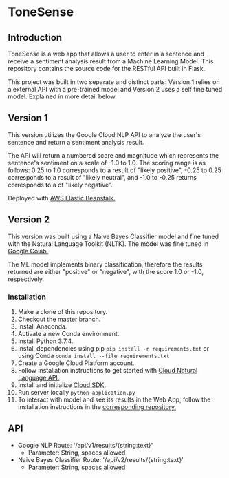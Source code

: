 # ToneSense

## Introduction
ToneSense is a web app that allows a user to enter in a sentence and receive a sentiment analysis result from a Machine Learning Model. This repository contains the source code for the RESTful API built in Flask.

This project was built in two separate and distinct parts: Version 1 relies on a external API with a pre-trained model and Version 2 uses a self fine tuned model. Explained in more detail below.

## Version 1
This version utilizes the Google Cloud NLP API to analyze the user's sentence and return a sentiment analysis result.  

The API will return a numbered score and magnitude which represents the sentence's sentiment on a scale of -1.0 to 1.0. The scoring range is as follows: 0.25 to 1.0 corresponds to a result of "likely positive", -0.25 to 0.25 corresponds to a result of "likely neutral", and -1.0 to -0.25 returns corresponds to a of "likely negative".

Deployed with [AWS Elastic Beanstalk.](http://backend-capstone2-dev.us-west-2.elasticbeanstalk.com/)

## Version 2
This version was built using a Naive Bayes Classifier model and fine tuned with the Natural Language Toolkit (NLTK). The model was fine tuned in [Google Colab.](https://colab.research.google.com/drive/1QttwHHLlbxLzFAl1jPFqZjAZ7xEnO-K6)

The ML model implements binary classification, therefore the results returned are either "positive" or "negative", with the score 1.0 or -1.0, respectively.

### Installation
1. Make a clone of this repository. 
2. Checkout the master branch.
3. Install Anaconda.
4. Activate a new Conda environment.
5. Install Python 3.7.4.
6. Install dependencies using pip `pip install -r requirements.txt` or using Conda `conda install --file requirements.txt`
7. Create a Google Cloud Platform account.
8. Follow installation instructions to get started with [Cloud Natural Language API.](https://cloud.google.com/natural-language/docs/quickstarts)
9. Install and initialize [Cloud SDK.](https://cloud.google.com/sdk/docs/)
10. Run server locally `python application.py`
11. To interact with model and see its results in the Web App, follow the installation instructions in the [corresponding repository.](https://github.com/krismosk/frontend-capstone-2)

## API 
- Google NLP Route: '/api/v1/results/{string:text}'
  - Parameter: String, spaces allowed
- Naive Bayes Classifier Route: '/api/v2/results/{string:text}'
  - Parameter: String, spaces allowed